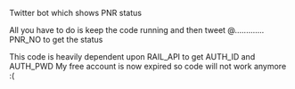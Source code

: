 
Twitter bot which shows PNR status

All you have to do is keep the code running
and then tweet @............. PNR_NO to get the status

This code is heavily dependent upon RAIL_API to get AUTH_ID and AUTH_PWD
My free account is now expired so code will not work anymore :(
